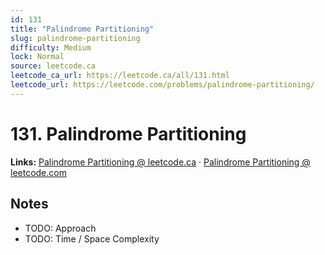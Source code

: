 ```yaml
--- 
id: 131
title: "Palindrome Partitioning"
slug: palindrome-partitioning
difficulty: Medium
lock: Normal
source: leetcode.ca
leetcode_ca_url: https://leetcode.ca/all/131.html
leetcode_url: https://leetcode.com/problems/palindrome-partitioning/
---
```


# 131. Palindrome Partitioning

**Links:** [Palindrome Partitioning @ leetcode.ca](https://leetcode.ca/all/131.html) · [Palindrome Partitioning @ leetcode.com](https://leetcode.com/problems/palindrome-partitioning/)

## Notes
- TODO: Approach
- TODO: Time / Space Complexity
